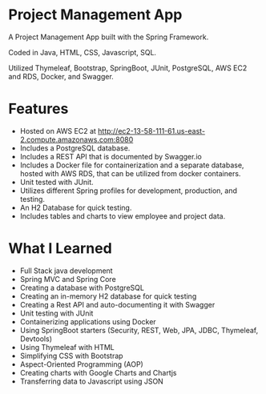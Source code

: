 # Project Management App
A Project Management App built with the Spring Framework.

Coded in Java, HTML, CSS, Javascript, SQL. 

Utilized Thymeleaf, Bootstrap, SpringBoot, JUnit, PostgreSQL, AWS EC2 and RDS, Docker, and Swagger.

# Features
* Hosted on AWS EC2 at http://ec2-13-58-111-61.us-east-2.compute.amazonaws.com:8080
* Includes a PostgreSQL database. 
* Includes a REST API that is documented by Swagger.io
* Includes a Docker file for containerization and a separate database, hosted with AWS RDS, that can be utilized from docker containers.
* Unit tested with JUnit.
* Utilizes different Spring profiles for development, production, and testing.
* An H2 Database for quick testing.
* Includes tables and charts to view employee and project data.

# What I Learned
* Full Stack java development
* Spring MVC and Spring Core
* Creating a database with PostgreSQL
* Creating an in-memory H2 database for quick testing
* Creating a Rest API and auto-documenting it with Swagger
* Unit testing with JUnit
* Containerizing applications using Docker
* Using SpringBoot starters (Security, REST, Web, JPA, JDBC, Thymeleaf, Devtools)
* Using Thymeleaf with HTML
* Simplifying CSS with Bootstrap
* Aspect-Oriented Programming (AOP)
* Creating charts with Google Charts and Chartjs
* Transferring data to Javascript using JSON
